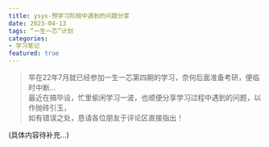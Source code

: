 ```yaml
---
title: ysyx-预学习阶段中遇到的问题分享
date: 2023-04-13
tags: “一生一芯”计划
categories:
- 学习笔记
featured: true
---
```


> 早在22年7月就已经参加一生一芯第四期的学习，奈何后面准备考研，便临时中断...  
> 最近在搞毕设，忙里偷闲学习一波，也顺便分享学习过程中遇到的问题，以作抛砖引玉，  
> 如有错误之处，恳请各位朋友于评论区直接指出！

(具体内容待补充...)
